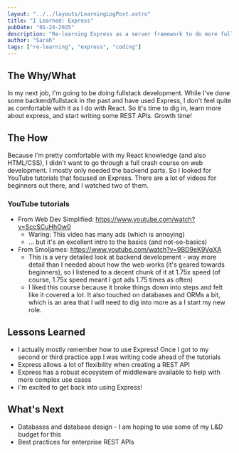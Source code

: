 ```yaml
---
layout: "../../layouts/LearningLogPost.astro"
title: "I Learned: Express"
pubDate: "01-24-2025"
description: "Re-learning Express as a server framework to do more fullstack work."
author: "Sarah"
tags: ["re-learning", "express", "coding"]
---
```


## The Why/What

In my next job, I'm going to be doing fullstack development. While I've done some backend/fullstack in the past and have used Express, I don't feel quite as comfortable with it as I do with React. So it's time to dig in, learn more about express, and start writing some REST APIs. Growth time!

## The How

Because I'm pretty comfortable with my React knowledge (and also HTML/CSS), I didn't want to go through a full crash course on web development. I mostly only needed the backend parts. So I looked for YouTube tutorials that focused on Express. There are a lot of videos for beginners out there, and I watched two of them.

### YouTube tutorials

- From Web Dev Simplified: https://www.youtube.com/watch?v=SccSCuHhOw0
  - Waring: This video has many ads (which is annoying)
  - ... but it's an excellent intro to the basics (and not-so-basics)
- From Smoljames: https://www.youtube.com/watch?v=9BD9eK9VqXA
  - This is a very detailed look at backend development - way more detail than I needed about how the web works (it's geared towards beginners), so I listened to a decent chunk of it at 1.75x speed (of course, 1.75x speed meant I got ads 1.75 times as often)
  - I liked this course because it broke things down into steps and felt like it covered a lot. It also touched on databases and ORMs a bit, which is an area that I will need to dig into more as a I start my new role.

## Lessons Learned

- I actually mostly remember how to use Express! Once I got to my second or third practice app I was writing code ahead of the tutorials
- Express allows a lot of flexibility when creating a REST API
- Express has a robust ecosystem of middleware available to help with more complex use cases
- I'm excited to get back into using Express!

## What's Next

- Databases and database design - I am hoping to use some of my L&D budget for this
- Best practices for enterprise REST APIs

